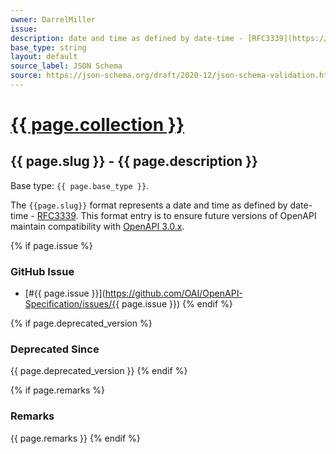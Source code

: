 ```yaml
---
owner: DarrelMiller
issue: 
description: date and time as defined by date-time - [RFC3339](https://www.rfc-editor.org/rfc/rfc3339#section-5.6)
base_type: string
layout: default
source_label: JSON Schema
source: https://json-schema.org/draft/2020-12/json-schema-validation.html#name-dates-times-and-duration
---
```


# <a href="..">{{ page.collection }}</a>

## {{ page.slug }} - {{ page.description }}

Base type: `{{ page.base_type }}`.

The `{{page.slug}}` format represents a date and time as defined by date-time - [RFC3339](https://www.rfc-editor.org/rfc/rfc3339#section-5.6). This format entry is to ensure future versions of OpenAPI maintain compatibility with [OpenAPI 3.0.x](https://spec.openapis.org/oas/v3.0.0).

{% if page.issue %}
### GitHub Issue

* [#{{ page.issue }}](https://github.com/OAI/OpenAPI-Specification/issues/{{ page.issue }})
{% endif %}

{% if page.deprecated_version %}
### Deprecated Since

{{ page.deprecated_version }}
{% endif %}

{% if page.remarks %}
### Remarks

{{ page.remarks }}
{% endif %}
